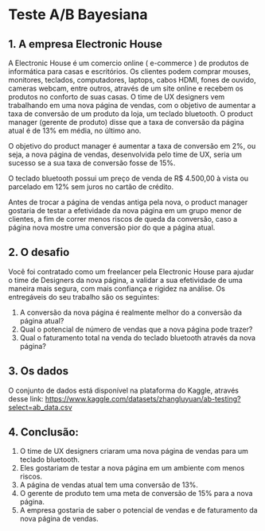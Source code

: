 # Teste A/B Bayesiana

## 1. A empresa Electronic House

A Electronic House é um comercio online ( e-commerce ) de produtos de informática
para casas e escritórios. Os clientes podem comprar mouses, monitores, teclados,
computadores, laptops, cabos HDMI, fones de ouvido, cameras webcam, entre
outros, através de um site online e recebem os produtos no conforto de suas casas.
O time de UX designers vem trabalhando em uma nova página de vendas, com o
objetivo de aumentar a taxa de conversão de um produto da loja, um teclado
bluetooth. O product manager (gerente de produto) disse que a taxa de conversão
da página atual é de 13% em média, no último ano.

O objetivo do product manager é aumentar a taxa de conversão em 2%, ou seja, a
nova página de vendas, desenvolvida pelo time de UX, seria um sucesso se a sua
taxa de conversão fosse de 15%.

O teclado bluetooth possui um preço de venda de R$ 4.500,00 à vista ou parcelado
em 12% sem juros no cartão de crédito.

Antes de trocar a página de vendas antiga pela nova, o product manager gostaria
de testar a efetividade da nova página em um grupo menor de clientes, a fim de
correr menos riscos de queda da conversão, caso a página nova mostre uma
conversão pior do que a página atual.

## 2. O desafio
Você foi contratado como um freelancer pela Electronic House para ajudar o time de
Designers da nova página, a validar a sua efetividade de uma maneira mais segura,
com mais confiança e rigidez na análise.
Os entregáveis do seu trabalho são os seguintes:

 1. A conversão da nova página é realmente melhor do a conversão da página
atual?
 2. Qual o potencial de número de vendas que a nova página pode trazer?
 3. Qual o faturamento total na venda do teclado bluetooth através da nova página?

## 3. Os dados

O conjunto de dados está disponível na plataforma do Kaggle, através desse link:
https://www.kaggle.com/datasets/zhangluyuan/ab-testing?select=ab_data.csv

## 4. Conclusão:

 1. O time de UX designers criaram uma nova página de vendas para um teclado
bluetooth.
 2. Eles gostariam de testar a nova página em um ambiente com menos riscos.
 3. A página de vendas atual tem uma conversão de 13%.
 4. O gerente de produto tem uma meta de conversão de 15% para a nova página.
 5. A empresa gostaria de saber o potencial de vendas e de faturamento da nova
página de vendas.
